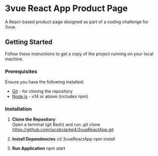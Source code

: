 # 3vue React App Product Page

A React-based product page designed as part of a coding challenge for 3vue.

## Getting Started

Follow these instructions to get a copy of the project running on your local machine.

### Prerequisites

Ensure you have the following installed:

- [Git](https://git-scm.com/) - for cloning the repository
- [Node.js](https://nodejs.org/) - v14 or above (includes npm)

### Installation

1. **Clone the Repository**  
    Open a terminal (git Bash) and run:
    git clone https://github.com/jacobclarke4/3vueReactApp.git

2. **Install Dependencies**
    cd 3vueReactApp
    npm install

3. **Run Application**
    npm start